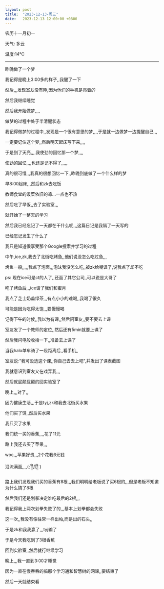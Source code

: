 ```yaml
---
layout: post
title:  "2023-12-13-周三"
date:   2023-12-13 12:00:00 +0800
---
```






农历十一月初一

天气: 多云

温度:14℃

---



昨晚做了一个梦

我记得是晚上3:00多的样子,,我醒了一下

然后,,,发现室友没有睡,因为他们的手机是亮着的

然后我继续睡觉



然后我开始做梦,,,,

做梦的过程中处于半清醒状态

我记得做梦的过程中,,发现是一个很有意思的梦,,,,于是就一边做梦一边提醒自己,,,

一定要记住这个梦,,然后明天起床写下来,,,,

于是到了天亮,,,,我使劲的回忆那一个梦,,,,

使劲的回忆,,,,也还是记不得了,,,,,

真的很可惜,,,我真的很想回忆一下,,昨晚到底做了一个什么样的梦



早8:00起床,,,然后和zk去吃饭

教师食堂的饭菜依旧的凉...一点也不热

然后吃了早饭,,去了实验室,,,

就开始了一整天的学习



然后我已经忘记了一天都在干什么呢,,,这篇日记是我隔了一天写的

已经忘记发生了什么了

我只是知道很享受那个Google搜索并学习的过程



中午,ice,zk,我去了北街吃烤鱼,,他们说没怎么吃过鱼,,,

烤鱼一般,,,,,我点了泡面,,,泡沫我没怎么吃,,被zk给嘲讽了,说我点了却不吃

ps: 现在ice可是ct的人了,,还面了其它公司,,可以说是大哥了

吃了烤鱼后,,,ice请了我们和蜜月

我点了芝士奶盖绿茶,,,有点小小的难喝,,我喝了很久

可能是因为吃得太饱,,,要慢慢喝



记得下午的时候,,我以为有课,,然后问室友,,要不要去上课

室友发了一个教师的定位,,然后还有5min就要上课了

然后我闪电般收拾一下,,准备去上课了

当我halo单车骑了一段距离后,,看手机,,

室友说:"我可没选这个课,,你自己去去上吧",并发出了课表截图

我就意识到室友又在戏弄我,,,

然后就屁颠屁颠的回实验室了



晚上,,,对了,,

因为健康生活,,,于是tyj,zk和我去北街买水果

他们买了饼,,然后买水果

我只买了水果

我们统一买的香蕉,,,,花了11元

路上我还去买了苹果,,,

woc,,,苹果好贵,,,2个花我6元钱

泪流满面,,,,(;´༎ຶД༎ຶ`) 

路上我们发现我们买的香蕉有8根,,,我们明明给老板说了买6根的,,,但是老板不知道为什么搞了8根

然后我们还是划拳决定谁吃最后的2根,,,

我记得我上两次划拳失败了的,,,基本上划拳都会失败

这一次,,我没有像往常一样出帕,而是出的石头,,

于是zk和我我赢了,,,tyj输了

于是今天我吃到了3根香蕉



回到实验室,,然后就行继续学习

晚上,,,我一直到3:00才睡觉

因为一直在慢吞吞的搞那个学习通和智慧树的网课,,要结束了

然后一天就结束看

